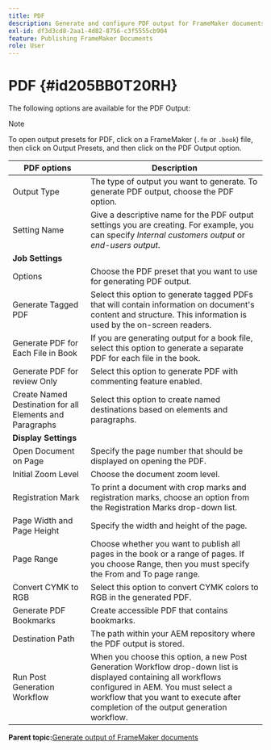 ```yaml
---
title: PDF
description: Generate and configure PDF output for FrameMaker documents in AEM Guides.
exl-id: df3d3cd8-2aa1-4d82-8756-c3f5555cb904
feature: Publishing FrameMaker Documents
role: User
---
```

# PDF {#id205BB0T20RH}

The following options are available for the PDF Output:

>[!NOTE]
>
> To open output presets for PDF, click on a FrameMaker \(`.fm` or `.book`\) file, then click on Output Presets, and then click on the PDF Output option.

|PDF options|Description|
|-----------|-----------|
|Output Type|The type of output you want to generate. To generate PDF output, choose the PDF option.|
|Setting Name|Give a descriptive name for the PDF output settings you are creating. For example, you can specify *Internal customers output* or *end-users output*.|
|**Job Settings**|
|Options|Choose the PDF preset that you want to use for generating PDF output.|
|Generate Tagged PDF|Select this option to generate tagged PDFs that will contain information on document's content and structure. This information is used by the on-screen readers.|
|Generate PDF for Each File in Book|If you are generating output for a book file, select this option to generate a separate PDF for each file in the book.|
|Generate PDF for review Only|Select this option to generate PDF with commenting feature enabled.|
|Create Named Destination for all Elements and Paragraphs|Select this option to create named destinations based on elements and paragraphs.|
|**Display Settings**|
|Open Document on Page|Specify the page number that should be displayed on opening the PDF.|
|Initial Zoom Level|Choose the document zoom level.|
|Registration Mark|To print a document with crop marks and registration marks, choose an option from the Registration Marks drop-down list.|
|Page Width and Page Height|Specify the width and height of the page.|
|Page Range|Choose whether you want to publish all pages in the book or a range of pages. If you choose Range, then you must specify the From and To page range.|
|Convert CYMK to RGB|Select this option to convert CYMK colors to RGB in the generated PDF.|
|Generate PDF Bookmarks|Create accessible PDF that contains bookmarks.|
|Destination Path|The path within your AEM repository where the PDF output is stored.|
|Run Post Generation Workflow|When you choose this option, a new Post Generation Workflow drop-down list is displayed containing all workflows configured in AEM. You must select a workflow that you want to execute after completion of the output generation workflow.|

**Parent topic:**[Generate output of FrameMaker documents](fm-output-generatation.md)
